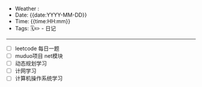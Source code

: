 - Weather : 
- Date: {{date:YYYY-MM-DD}}
- Time: {{time:HH:mm}}
- Tags:  🗓✏ - 日记

---


- [ ] leetcode 每日一题
- [ ] muduo项目 net模块
- [ ] 动态规划学习
- [ ] 计网学习
- [ ] 计算机操作系统学习